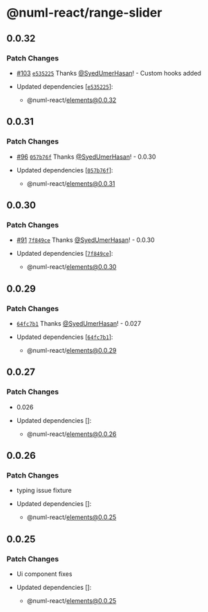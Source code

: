 # @numl-react/range-slider

## 0.0.32

### Patch Changes

- [#103](https://github.com/numldesign/numl-react/pull/103) [`e535225`](https://github.com/numldesign/numl-react/commit/e535225f2caa35f20a0c9a07b20c6b941d0a01d1) Thanks [@SyedUmerHasan](https://github.com/SyedUmerHasan)! - Custom hooks added

- Updated dependencies [[`e535225`](https://github.com/numldesign/numl-react/commit/e535225f2caa35f20a0c9a07b20c6b941d0a01d1)]:
  - @numl-react/elements@0.0.32

## 0.0.31

### Patch Changes

- [#96](https://github.com/numldesign/numl-react/pull/96) [`057b76f`](https://github.com/numldesign/numl-react/commit/057b76f043dd71a040ff0d583f97d90f7dcd555f) Thanks [@SyedUmerHasan](https://github.com/SyedUmerHasan)! - 0.0.30

- Updated dependencies [[`057b76f`](https://github.com/numldesign/numl-react/commit/057b76f043dd71a040ff0d583f97d90f7dcd555f)]:
  - @numl-react/elements@0.0.31

## 0.0.30

### Patch Changes

- [#91](https://github.com/numldesign/numl-react/pull/91) [`7f849ce`](https://github.com/numldesign/numl-react/commit/7f849ceecc879ff5bc5dd39a8bb848ab296995aa) Thanks [@SyedUmerHasan](https://github.com/SyedUmerHasan)! - 0.0.30

- Updated dependencies [[`7f849ce`](https://github.com/numldesign/numl-react/commit/7f849ceecc879ff5bc5dd39a8bb848ab296995aa)]:
  - @numl-react/elements@0.0.30

## 0.0.29

### Patch Changes

- [`64fc7b1`](https://github.com/numldesign/numl-react/commit/64fc7b1a176f04c85c152713eea689b0d5226a1e) Thanks [@SyedUmerHasan](https://github.com/SyedUmerHasan)! - 0.027

- Updated dependencies [[`64fc7b1`](https://github.com/numldesign/numl-react/commit/64fc7b1a176f04c85c152713eea689b0d5226a1e)]:
  - @numl-react/elements@0.0.29

## 0.0.27

### Patch Changes

- 0.026

- Updated dependencies []:
  - @numl-react/elements@0.0.26

## 0.0.26

### Patch Changes

- typing issue fixture

- Updated dependencies []:
  - @numl-react/elements@0.0.25

## 0.0.25

### Patch Changes

- Ui component fixes

- Updated dependencies []:
  - @numl-react/elements@0.0.25
